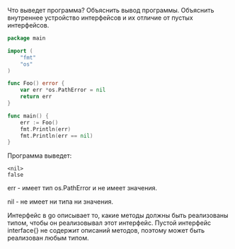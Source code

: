 Что выведет программа? Объяснить вывод программы. Объяснить внутреннее устройство интерфейсов и их отличие от пустых интерфейсов.
```go
package main

import (
    "fmt"
    "os"
)

func Foo() error {
    var err *os.PathError = nil
    return err
}

func main() {
    err := Foo()
    fmt.Println(err)
    fmt.Println(err == nil)
}
```
Программа выведет:
```
<nil>
false
```

err - имеет тип os.PathError и не имеет значения.

nil - не имеет ни типа ни значения.

Интерфейс в go описывает то, какие методы должны быть реализованы типом, чтобы он реализовывал этот интерфейс. 
Пустой интерфейс interface{} не содержит описаний методов, поэтому может быть реализован любым типом.